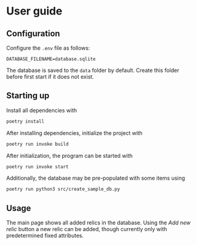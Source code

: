 # User guide

## Configuration

Configure the `.env` file as follows:

```env
DATABASE_FILENAME=database.sqlite
```

The database is saved to the `data` folder by default. Create this folder before first start if it does not exist.

## Starting up

Install all dependencies with

```bash
poetry install
```

After installing dependencies, initialize the project with

```bash
poetry run invoke build
```

After initialization, the program can be started with

```bash
poetry run invoke start
```

Additionally, the database may be pre-populated with some items using

```bash
poetry run python3 src/create_sample_db.py
```

## Usage

The main page shows all added relics in the database. Using the *Add new relic* button a new relic can be added, though currently only with predetermined fixed attributes.
